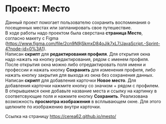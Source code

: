 # Проект: Место

Данный проект помогает пользователю сохранить воспоминания о посещенных местах или запланировать свое путешествие.  
В ходе работы надо проектом была сверстана __страница Место__, согласно макету с Figma (https://www.figma.com/file/2cn9N9jSkmxD84oJik7xL7/JavaScript.-Sprint-4?node-id=0%3A1).  
Написан __скрипт__ для __редактирования профиля__. Для открытия окна надо нажать на кнопку редактирования, рядом с именем профиля. После открытия окна можно либо отредактировать поля имени и профессии и нажать кнопку **Сохранить** для изменения профиля, либо нажать кнопку закрытия для выхода из окна без сохранения данных.
Написан __скрипт__ для добавления карточки __Новое место__. Для добавления карточки нажмите кнопку со значком + рядом с профилем. В открывшемся окне добавьте название места и ссылку на картинку в соответсвующие поля и нажмите кнопку **Сохранить**. 
Реализована возможность __просмотра изображения__ в всплывающем окне. Для этого щелкните по изображению внутри карточки.

Ссылка на страницу https://cerea62.github.io/mesto/



